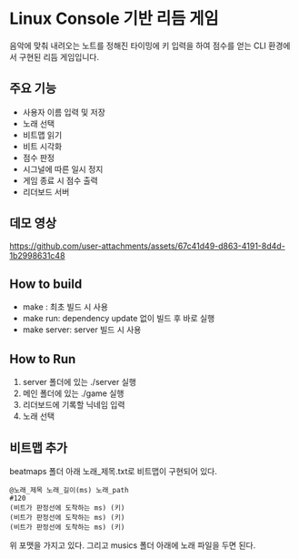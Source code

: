 # Linux Console 기반 리듬 게임
음악에 맞춰 내려오는 노트를 정해진 타이밍에 키 입력을 하여 점수를 얻는 CLI 환경에서 구현된 리듬 게임입니다.

## 주요 기능
* 사용자 이름 입력 및 저장
* 노래 선택
* 비트맵 읽기
* 비트 시각화
* 점수 판정
* 시그널에 따른 일시 정지
* 게임 종료 시 점수 출력
* 리더보드 서버

## 데모 영상

https://github.com/user-attachments/assets/67c41d49-d863-4191-8d4d-1b2998631c48


## How to build

- make : 최초 빌드 시 사용
- make run: dependency update 없이 빌드 후 바로 실행
- make server: server 빌드 시 사용

## How to Run

1. server 폴더에 있는 ./server 실행
2. 메인 폴더에 있는 ./game 실행
3. 리더보드에 기록할 닉네임 입력
4. 노래 선택

## 비트맵 추가
beatmaps 폴더 아래 노래_제목.txt로 비트맵이 구현되어 있다.
```
@노래_제목 노래_길이(ms) 노래_path
#120
(비트가 판정선에 도착하는 ms) (키)
(비트가 판정선에 도착하는 ms) (키)
(비트가 판정선에 도착하는 ms) (키)
```
위 포맷을 가지고 있다.
그리고 musics 폴더 아래에 노래 파일을 두면 된다.